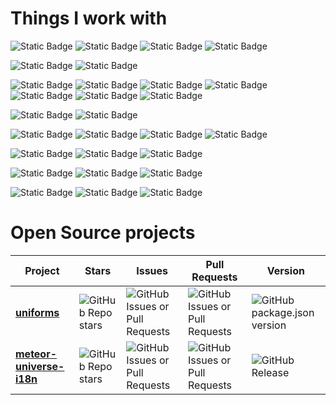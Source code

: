 # Things I work with

![Static Badge](https://img.shields.io/badge/react-499cc6?style=for-the-badge&logo=react&logoColor=white)
![Static Badge](https://img.shields.io/badge/next-000?style=for-the-badge&logo=next.js&logoColor=white)
![Static Badge](https://img.shields.io/badge/meteor-DE4F4F?style=for-the-badge&logo=meteor&logoColor=white)
![Static Badge](https://img.shields.io/badge/mongodb-47A248?style=for-the-badge&logo=mongodb&logoColor=white)

![Static Badge](https://img.shields.io/badge/typescript-3178C6?style=for-the-badge&logo=typescript&logoColor=white)
![Static Badge](https://img.shields.io/badge/javascript-F7DF1E?style=for-the-badge&logo=Javascript&logoColor=white)

![Static Badge](https://img.shields.io/badge/tailwindcss-06B6D4?style=for-the-badge&logo=tailwindcss&logoColor=white)
![Static Badge](https://img.shields.io/badge/mui-007FFF?style=for-the-badge&logo=mui&logoColor=white)
![Static Badge](https://img.shields.io/badge/semantic_ui-00B5AD?style=for-the-badge&logo=semanticui&logoColor=white)
![Static Badge](https://img.shields.io/badge/mantine-339AF0?style=for-the-badge&logo=mantine&logoColor=white)
![Static Badge](https://img.shields.io/badge/ant_design-0170FE?style=for-the-badge&logo=antdesign&logoColor=white)
![Static Badge](https://img.shields.io/badge/sass-CC6699?style=for-the-badge&logo=sass&logoColor=white)
![Static Badge](https://img.shields.io/badge/styled_components-DB7093?style=for-the-badge&logo=styledcomponents&logoColor=white)

![Static Badge](https://img.shields.io/badge/docker-2496ED?style=for-the-badge&logo=docker&logoColor=white)
![Static Badge](https://img.shields.io/badge/turborepo-EF4444?style=for-the-badge&logo=turborepo&logoColor=white)

![Static Badge](https://img.shields.io/badge/digital_ocean-0080FF?style=for-the-badge&logo=digitalocean&logoColor=white)
![Static Badge](https://img.shields.io/badge/aws-232F3E?style=for-the-badge&logo=amazonaws&logoColor=white)
![Static Badge](https://img.shields.io/badge/vercel-000?style=for-the-badge&logo=vercel&logoColor=white)
![Static Badge](https://img.shields.io/badge/meteor_cloud-DE4F4F?style=for-the-badge&logo=meteor&logoColor=white)

![Static Badge](https://img.shields.io/badge/eslint-4B32C3?style=for-the-badge&logo=eslint&logoColor=white)
![Static Badge](https://img.shields.io/badge/prettier-F7B93E?style=for-the-badge&logo=prettier&logoColor=white)
![Static Badge](https://img.shields.io/badge/stylelint-263238?style=for-the-badge&logo=stylelint&logoColor=white)

![Static Badge](https://img.shields.io/badge/git-F05032?style=for-the-badge&logo=git&logoColor=white)
![Static Badge](https://img.shields.io/badge/vscode-007ACC?style=for-the-badge&logoColor=white)
![Static Badge](https://img.shields.io/badge/insomnia-4000BF?style=for-the-badge&logo=insomnia&logoColor=white)

![Static Badge](https://img.shields.io/badge/supermaven-4474f2?style=for-the-badge&logoColor=white)
![Static Badge](https://img.shields.io/badge/windsurf-22BAA7?style=for-the-badge&logoColor=white)
![Static Badge](https://img.shields.io/badge/claude-D97757?style=for-the-badge&logo=claude&logoColor=white)

# Open Source projects

| Project | Stars | Issues | Pull Requests | Version |
| ------- | ----- | ------ | ------------- | ------- |
| [**uniforms**](https://github.com/vazco/uniforms) | ![GitHub Repo stars](https://img.shields.io/github/stars/vazco/uniforms?style=flat) | ![GitHub Issues or Pull Requests](https://img.shields.io/github/issues/vazco/uniforms) | ![GitHub Issues or Pull Requests](https://img.shields.io/github/issues-pr/vazco/uniforms) | ![GitHub package.json version](https://img.shields.io/github/package-json/v/vazco/uniforms?filename=packages%2Funiforms%2Fpackage.json) |
| [**meteor-universe-i18n**](https://github.com/vazco/meteor-universe-i18n) | ![GitHub Repo stars](https://img.shields.io/github/stars/vazco/meteor-universe-i18n?style=flat) | ![GitHub Issues or Pull Requests](https://img.shields.io/github/issues/vazco/meteor-universe-i18n) | ![GitHub Issues or Pull Requests](https://img.shields.io/github/issues-pr/vazco/meteor-universe-i18n) | ![GitHub Release](https://img.shields.io/github/v/release/vazco/meteor-universe-i18n?label=version) |
